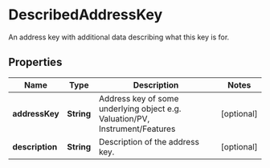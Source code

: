 

# DescribedAddressKey

An address key with additional data describing what this key is for.

## Properties

| Name | Type | Description | Notes |
|------------ | ------------- | ------------- | -------------|
|**addressKey** | **String** | Address key of some underlying object e.g. Valuation/PV, Instrument/Features |  [optional] |
|**description** | **String** | Description of the address key. |  [optional] |



